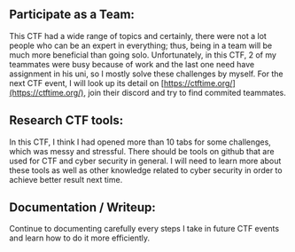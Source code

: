 ## Participate as a Team: 
This CTF had a wide range of topics and certainly, there were not a lot people who can be an expert in everything; thus, being in a team will be much more beneficial than going solo. Unfortunately, in this CTF, 2 of my teammates were busy because of work and the last one need have assignment in his uni, so I mostly solve these challenges by myself. For the next CTF event, I will look up its detail on [https://ctftime.org/](https://ctftime.org/), join their discord and try to find commited teammates.

## Research CTF tools:
In this CTF, I think I had opened more than 10 tabs for some challenges, which was messy and stressful. There should be tools on github that are used for CTF and cyber security in general. I will need to learn more about these tools as well as other knowledge related to cyber security in order to achieve better result next time.

## Documentation / Writeup:
Continue to documenting carefully every steps I take in future CTF events and learn how to do it more efficiently.
